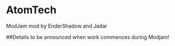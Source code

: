 AtomTech
==================

ModJam mod by EnderShadow and Jadar

##Details to be announced when work commences during Modjam!
